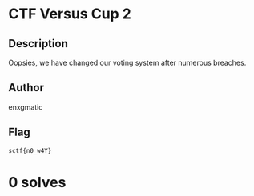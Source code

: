 # CTF Versus Cup 2

## Description

Oopsies, we have changed our voting system after numerous breaches.

## Author

enxgmatic

## Flag

`sctf{n0_w4Y}`

# 0 solves
